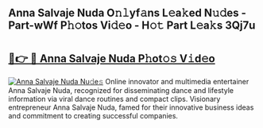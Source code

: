 ## Anna Salvaje Nuda O𝚗𝚕yf𝚊ns L𝚎a𝚔ed N𝚞𝚍es - Part-wWf P𝚑𝚘tos Vi𝚍𝚎o - H𝚘𝚝 Part L𝚎a𝚔s 3Qj7u

# <h2><a href="http://kf57xn.oniu.top/?m=Anna+Salvaje+Nuda">🔗👉 🔴 Anna Salvaje Nuda P𝚑ot𝚘𝚜 V𝚒d𝚎o</a></h2>

[![Anna Salvaje Nuda Nu𝚍e𝚜](https://i.imgur.com/0qMVB7G.gif)](http://kf57xn.oniu.top/?m=Anna+Salvaje+Nuda)
Online innovator and multimedia entertainer Anna Salvaje Nuda, recognized for disseminating dance and lifestyle information via viral dance routines and compact clips. Visionary entrepreneur Anna Salvaje Nuda, famed for their innovative business ideas and commitment to creating successful companies.  
